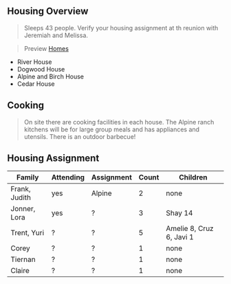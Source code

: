 ## Housing Overview
> Sleeps 43 people. Verify your housing assignment at th reunion with Jeremiah and Melissa.
 
> Preview [Homes](https://www.coramranch.com/vacation-home)
- River House
- Dogwood House
- Alpine and Birch House
- Cedar House

## Cooking
> On site there are cooking facilities in each house. The Alpine ranch kitchens will be for large group meals and has appliances and utensils. There is an outdoor barbecue!


## Housing Assignment

| Family | Attending | Assignment | Count | Children |
| --- | --- | --- | --- | --- |
| Frank, Judith | yes | Alpine | 2 | none |
| Jonner, Lora | yes | ? | 3 | Shay 14 |
| Trent, Yuri | ? | ? | 5 | Amelie 8, Cruz 6, Javi 1 |
| Corey | ? | ? | 1 | none |
| Tiernan | ? | ? | 1 | none |
| Claire | ? | ? | 1 | none |
